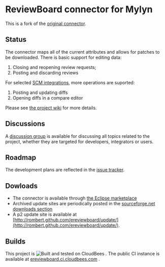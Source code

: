 ReviewBoard connector for Mylyn
===============================

This is a fork of the [original connector](http://github.com/mknittig/ereviewboard).

Status
------

The connector maps all of the current attributes and allows for patches to be downloaded.
There is basic support for editing data:

1. Closing and reopening review requests;
1. Posting and discarding reviews

For selected [SCM integrations](https://github.com/rombert/ereviewboard/wiki/SCM-Integrations),
more operations are suported:

1. Posting and updating diffs
1. Opening diffs in a compare editor

Please see [the project wiki](https://github.com/rombert/ereviewboard/wiki) for more details.

Discussions
-----------

A [discussion group](https://groups.google.com/group/ereviewboard?hl=en) is available for discussing
all topics related to the project, whether they are targeted for developers, integrators or users.

Roadmap
-------

The development plans are reflected in the [issue tracker](ereviewboard/issues).

Dowloads
--------

* The connector is available through [the Eclipse marketplace](http://marketplace.eclipse.org/content/ereviewboard)
* Archived update sites are periodically posted in the [sourceforge.net downloads section](https://sourceforge.net/projects/ereviewboard/files/latest/download)
* A p2 update site is available at [http://rombert.github.com/ereviewboard/update/](http://rombert.github.com/ereviewboard/update/).

Builds
----------

This project is ![Built and tested on CloudBees](http://static-www.cloudbees.com/images/badges/CBbadge_builton_125.png) . The public CI instance is available at [ereviewboard.ci.cloudbees.com](https://ereviewboard.ci.cloudbees.com/) .
